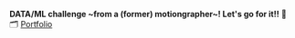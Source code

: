 **DATA/ML challenge ~from a (former) motiongrapher~! Let's go for it!!** 🚀 <br>
🗂️ [Portfolio](https://drive.google.com/file/d/1G5nyzWL44u52JF2_AH9QmLF499BlvDsI/view?usp=drive_link)
